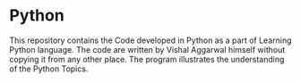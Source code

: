# Python
This repository contains the Code developed in Python as a part of Learning Python language. 
The code are written by Vishal Aggarwal himself without copying it from any other place. The program illustrates the understanding of the Python Topics.
